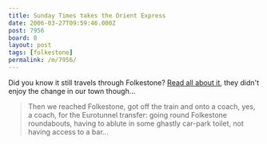 ```yaml
---
title: Sunday Times takes the Orient Express
date: 2006-03-27T09:59:46.000Z
post: 7956
board: 8
layout: post
tags: [folkestone]
permalink: /m/7956/
---
```

Did you know it still travels through Folkestone? <a href="http://www.timesonline.co.uk/article/0,,2100-2103566,00.html">Read all about it</a>, they didn't enjoy the change in our town though...

<blockquote>Then we reached Folkestone, got off the train and onto a coach, yes, a coach, for the Eurotunnel transfer: going round Folkestone roundabouts, having to ablute in some ghastly car-park toilet, not having access to a bar...</blockquote>
